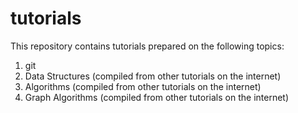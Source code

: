 # tutorials

This repository contains tutorials prepared on the following topics: 

1. git 
2. Data Structures (compiled from other tutorials on the internet)
3. Algorithms (compiled from other tutorials on the internet)
4. Graph Algorithms (compiled from other tutorials on the internet)
